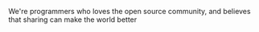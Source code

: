 We're programmers who loves the open source community, and believes that sharing can make the world better
